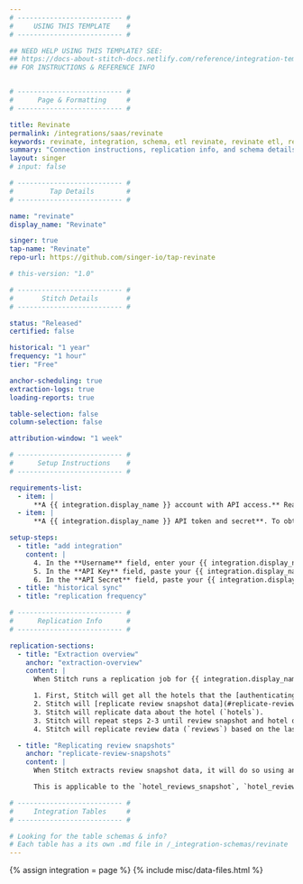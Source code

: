 ```yaml
---
# -------------------------- #
#     USING THIS TEMPLATE    #
# -------------------------- #

## NEED HELP USING THIS TEMPLATE? SEE:
## https://docs-about-stitch-docs.netlify.com/reference/integration-templates/saas/
## FOR INSTRUCTIONS & REFERENCE INFO


# -------------------------- #
#      Page & Formatting     #
# -------------------------- #

title: Revinate
permalink: /integrations/saas/revinate
keywords: revinate, integration, schema, etl revinate, revinate etl, revinate schema
summary: "Connection instructions, replication info, and schema details for Stitch's Revinate integration."
layout: singer
# input: false

# -------------------------- #
#         Tap Details        #
# -------------------------- #

name: "revinate"
display_name: "Revinate"

singer: true 
tap-name: "Revinate"
repo-url: https://github.com/singer-io/tap-revinate

# this-version: "1.0"

# -------------------------- #
#       Stitch Details       #
# -------------------------- #

status: "Released"
certified: false 

historical: "1 year"
frequency: "1 hour"
tier: "Free"

anchor-scheduling: true
extraction-logs: true
loading-reports: true

table-selection: false
column-selection: false

attribution-window: "1 week"

# -------------------------- #
#      Setup Instructions    #
# -------------------------- #

requirements-list:
  - item: |
      **A {{ integration.display_name }} account with API access.** Reach out to your {{ integration.display_name }} sales representative or account manager to obtain the correct permissions.
  - item: |
      **A {{ integration.display_name }} API token and secret**. To obtain these credentials, reach out to your {{ integration.display_name }} sales representative or account manager.

setup-steps:
  - title: "add integration"
    content: |
      4. In the **Username** field, enter your {{ integration.display_name }} username.
      5. In the **API Key** field, paste your {{ integration.display_name }} API key. Your {{ integration.display_name }} API token must be obtained through [your {{ integration.display_name }} sales representative or account manager](#setup-requirements).
      6. In the **API Secret** field, paste your {{ integration.display_name }} API secret. Your {{ integration.display_name }} API secret must be obtained through [your {{ integration.display_name }} sales representative or account manager](#setup-requirements).
  - title: "historical sync"
  - title: "replication frequency"

# -------------------------- #
#      Replication Info      #
# -------------------------- #

replication-sections:
  - title: "Extraction overview"
    anchor: "extraction-overview"
    content: |
      When Stitch runs a replication job for {{ integration.display_name }}, a few things will happen:

      1. First, Stitch will get all the hotels that the [authenticating user](#add-stitch-data-source) has access to.
      2. Stitch will [replicate review snapshot data](#replicate-review-snapshots) (`hotel_reviews_snapshot`, `hotel_reviews_snapshot_by_site`, `hotel_reviews_snapshot_by_time`) for the hotel.
      3. Stitch will replicate data about the hotel (`hotels`).
      3. Stitch will repeat steps 2-3 until review snapshot and hotel data has been replicated for all accessible hotels.
      4. Stitch will replicate review data (`reviews`) based on the last saved `updated_at` value, which is the table's Replication Key.

  - title: "Replicating review snapshots"
    anchor: "replicate-review-snapshots"
    content: |
      When Stitch extracts review snapshot data, it will do so using an **Attribution Window** of **{{ integration.attribution-window }}**. This means that during each replication job, Stitch will replicate snapshot data for that last completed week. For example: If the integration is scheduled to run every 30 minutes, then snapshot data for the last week will be replicated every 30 minutes.

      This is applicable to the `hotel_reviews_snapshot`, `hotel_reviews_snapshot_by_site`, and `hotel_reviews_snapshot_by_time` tables.

# -------------------------- #
#     Integration Tables     #
# -------------------------- #

# Looking for the table schemas & info?
# Each table has a its own .md file in /_integration-schemas/revinate
---
```

{% assign integration = page %}
{% include misc/data-files.html %}